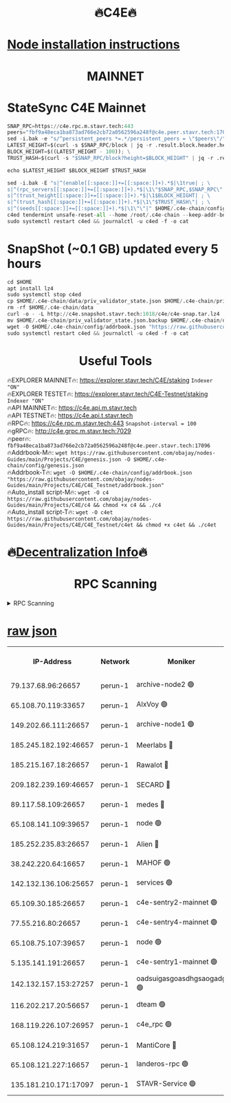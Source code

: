 <h1 align="center"> 🔥C4E🔥</h1>

[Node installation instructions](https://github.com/obajay/nodes-Guides/tree/main/Projects/C4E)
=

<h1 align="center"> MAINNET</h1>

# StateSync C4E Mainnet
```python
SNAP_RPC=https://c4e.rpc.m.stavr.tech:443
peers="fbf9a48eca1ba873ad766e2cb72a0562596a248f@c4e.peer.stavr.tech:17096"
sed -i.bak -e "s/^persistent_peers *=.*/persistent_peers = \"$peers\"/" $HOME/.c4e-chain/config/config.toml
LATEST_HEIGHT=$(curl -s $SNAP_RPC/block | jq -r .result.block.header.height); \
BLOCK_HEIGHT=$((LATEST_HEIGHT - 100)); \
TRUST_HASH=$(curl -s "$SNAP_RPC/block?height=$BLOCK_HEIGHT" | jq -r .result.block_id.hash)

echo $LATEST_HEIGHT $BLOCK_HEIGHT $TRUST_HASH

sed -i.bak -E "s|^(enable[[:space:]]+=[[:space:]]+).*$|\1true| ; \
s|^(rpc_servers[[:space:]]+=[[:space:]]+).*$|\1\"$SNAP_RPC,$SNAP_RPC\"| ; \
s|^(trust_height[[:space:]]+=[[:space:]]+).*$|\1$BLOCK_HEIGHT| ; \
s|^(trust_hash[[:space:]]+=[[:space:]]+).*$|\1\"$TRUST_HASH\"| ; \
s|^(seeds[[:space:]]+=[[:space:]]+).*$|\1\"\"|" $HOME/.c4e-chain/config/config.toml
c4ed tendermint unsafe-reset-all --home /root/.c4e-chain --keep-addr-book
sudo systemctl restart c4ed && journalctl -u c4ed -f -o cat
```
# SnapShot (~0.1 GB) updated every 5 hours
```python
cd $HOME
apt install lz4
sudo systemctl stop c4ed
cp $HOME/.c4e-chain/data/priv_validator_state.json $HOME/.c4e-chain/priv_validator_state.json.backup
rm -rf $HOME/.c4e-chain/data
curl -o - -L http://c4e.snapshot.stavr.tech:1018/c4e/c4e-snap.tar.lz4 | lz4 -c -d - | tar -x -C $HOME/.c4e-chain --strip-components 2
mv $HOME/.c4e-chain/priv_validator_state.json.backup $HOME/.c4e-chain/data/priv_validator_state.json
wget -O $HOME/.c4e-chain/config/addrbook.json "https://raw.githubusercontent.com/obajay/nodes-Guides/main/Projects/C4E/addrbook.json"
sudo systemctl restart c4ed && journalctl -u c4ed -f -o cat
```
 <h1 align="center"> Useful Tools</h1>

🔥EXPLORER MAINNET🔥:  https://explorer.stavr.tech/C4E/staking            `Indexer "ON"` \
🔥EXPLORER TESTET🔥:   https://explorer.stavr.tech/C4E-Testnet/staking     `Indexer "ON"` \
🔥API MAINNET🔥:       https://c4e.api.m.stavr.tech \
🔥API TESTNET🔥:       https://c4e.api.t.stavr.tech \
🔥RPC🔥:               https://c4e.rpc.m.stavr.tech:443                  `Snapshot-interval = 100` \
🔥gRPC🔥:              http://c4e.grpc.m.stavr.tech:7029 \
🔥peer🔥:              `fbf9a48eca1ba873ad766e2cb72a0562596a248f@c4e.peer.stavr.tech:17096` \
🔥Addrbook-M🔥:    ```wget https://raw.githubusercontent.com/obajay/nodes-Guides/main/Projects/C4E/genesis.json -O $HOME/.c4e-chain/config/genesis.json``` \
🔥Addrbook-T🔥:    ```wget -O $HOME/.c4e-chain/config/addrbook.json "https://raw.githubusercontent.com/obajay/nodes-Guides/main/Projects/C4E/C4E_Testnet/addrbook.json"``` \
🔥Auto_install script-M🔥: ```wget -O c4 https://raw.githubusercontent.com/obajay/nodes-Guides/main/Projects/C4E/c4 && chmod +x c4 && ./c4``` \
🔥Auto_install script-T🔥: ```wget -O c4et https://raw.githubusercontent.com/obajay/nodes-Guides/main/Projects/C4E/C4E_Testnet/c4et && chmod +x c4et && ./c4et```

🔥[Decentralization Info](https://github.com/obajay/StateSync-snapshots/tree/main/Projects/C4E/Decentralization)🔥
=

<h1 align="center"> RPC Scanning</h1>

<details>
<summary>RPC Scanning</summary>

<h2 align="center"> We scan nodes in real time every 4 hours. And we provide the final result of RPC endpoints.
We cannot influence the operation of these nodes in any way. </h2>


```python
If Voting Power is higher than 0 --> then the Node is a validator of the network and may be subject to attack and be a potential threat to the chain.
```
```python
We marked such validators with a red symbol
```

</details>

[raw json](https://rpc-check.c4e.stavr.tech/c4e/rpc-c4e-result.json)
=



<table><tr><th>IP-Address</th><th>Network</th><th>Moniker</th><th>Latest Block Height</th><th>Earliest Block Height</th><th>Catching Up</th><th>Tx Index</th><th>Voting Power</th><th>Scan Time</th></tr><tr><td>79.137.68.96:26657</td><td>perun-1</td><td>archive-node2 🟢</td><td>7767503</td><td>1</td><td>False</td><td>on</td><td>0</td><td>2024-03-27T17:09:23.899499629UTC</td></tr><tr><td>65.108.70.119:33657</td><td>perun-1</td><td>AlxVoy 🟢</td><td>7767738</td><td>1</td><td>False</td><td>on</td><td>0</td><td>2024-03-27T17:09:38.102969232UTC</td></tr><tr><td>149.202.66.111:26657</td><td>perun-1</td><td>archive-node1 🟢</td><td>7767740</td><td>1</td><td>False</td><td>on</td><td>0</td><td>2024-03-27T17:09:54.364323747UTC</td></tr><tr><td>185.245.182.192:46657</td><td>perun-1</td><td>Meerlabs 🔴</td><td>7767741</td><td>1051501</td><td>False</td><td>on</td><td>344615</td><td>2024-03-27T17:09:59.381417343UTC</td></tr><tr><td>185.215.167.18:26657</td><td>perun-1</td><td>Rawalot 🔴</td><td>7767743</td><td>1090501</td><td>False</td><td>on</td><td>450091</td><td>2024-03-27T17:10:10.219933695UTC</td></tr><tr><td>209.182.239.169:46657</td><td>perun-1</td><td>SECARD 🔴</td><td>7767740</td><td>2616101</td><td>False</td><td>off</td><td>749308</td><td>2024-03-27T17:09:49.717850282UTC</td></tr><tr><td>89.117.58.109:26657</td><td>perun-1</td><td>medes 🔴</td><td>7767742</td><td>2826001</td><td>False</td><td>off</td><td>891025</td><td>2024-03-27T17:10:05.788084981UTC</td></tr><tr><td>65.108.141.109:39657</td><td>perun-1</td><td>node 🟢</td><td>7767736</td><td>5303301</td><td>False</td><td>on</td><td>0</td><td>2024-03-27T17:09:26.248031810UTC</td></tr><tr><td>185.252.235.83:26657</td><td>perun-1</td><td>Alien 🔴</td><td>7767740</td><td>6502501</td><td>False</td><td>on</td><td>648215</td><td>2024-03-27T17:09:54.649085084UTC</td></tr><tr><td>38.242.220.64:16657</td><td>perun-1</td><td>MAHOF 🟢</td><td>7767740</td><td>6885501</td><td>False</td><td>on</td><td>0</td><td>2024-03-27T17:09:52.052348092UTC</td></tr><tr><td>142.132.136.106:25657</td><td>perun-1</td><td>services 🟢</td><td>7767738</td><td>7012001</td><td>False</td><td>on</td><td>0</td><td>2024-03-27T17:09:40.648213743UTC</td></tr><tr><td>65.109.30.185:26657</td><td>perun-1</td><td>c4e-sentry2-mainnet 🟢</td><td>7767741</td><td>7284001</td><td>False</td><td>on</td><td>0</td><td>2024-03-27T17:09:59.103503162UTC</td></tr><tr><td>77.55.216.80:26657</td><td>perun-1</td><td>c4e-sentry4-mainnet 🟢</td><td>7767738</td><td>7297001</td><td>False</td><td>on</td><td>0</td><td>2024-03-27T17:09:37.803333255UTC</td></tr><tr><td>65.108.75.107:39657</td><td>perun-1</td><td>node 🟢</td><td>7767738</td><td>7300001</td><td>False</td><td>on</td><td>0</td><td>2024-03-27T17:09:40.972360374UTC</td></tr><tr><td>5.135.141.191:26657</td><td>perun-1</td><td>c4e-sentry1-mainnet 🟢</td><td>7767735</td><td>7300501</td><td>False</td><td>on</td><td>0</td><td>2024-03-27T17:09:23.018544389UTC</td></tr><tr><td>142.132.157.153:27257</td><td>perun-1</td><td>oadsuigasgoasdhgsaogadg 🟢</td><td>7767735</td><td>7574001</td><td>False</td><td>on</td><td>0</td><td>2024-03-27T17:09:20.692585717UTC</td></tr><tr><td>116.202.217.20:56657</td><td>perun-1</td><td>dteam 🟢</td><td>7767735</td><td>7660701</td><td>False</td><td>on</td><td>0</td><td>2024-03-27T17:09:23.571825976UTC</td></tr><tr><td>168.119.226.107:26957</td><td>perun-1</td><td>c4e_rpc 🟢</td><td>7767736</td><td>7667736</td><td>False</td><td>on</td><td>0</td><td>2024-03-27T17:09:31.079251738UTC</td></tr><tr><td>65.108.124.219:31657</td><td>perun-1</td><td>MantiCore 🔴</td><td>7767738</td><td>7667738</td><td>False</td><td>off</td><td>730039</td><td>2024-03-27T17:09:37.495000632UTC</td></tr><tr><td>65.108.121.227:16657</td><td>perun-1</td><td>landeros-rpc 🟢</td><td>7767735</td><td>7758801</td><td>False</td><td>on</td><td>0</td><td>2024-03-27T17:09:23.327692979UTC</td></tr><tr><td>135.181.210.171:17097</td><td>perun-1</td><td>STAVR-Service 🟢</td><td>7767738</td><td>7765501</td><td>False</td><td>on</td><td>0</td><td>2024-03-27T17:09:41.254661026UTC</td></tr></table>
